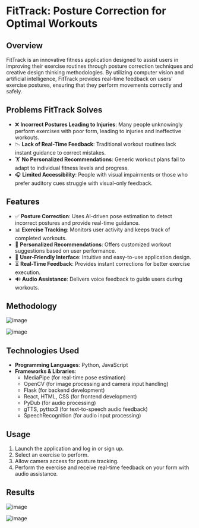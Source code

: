 # FitTrack: Posture Correction for Optimal Workouts
## Overview
FitTrack is an innovative fitness application designed to assist users in improving their exercise routines through posture correction techniques and creative design thinking methodologies. By utilizing computer vision and artificial intelligence, FitTrack provides real-time feedback on users' exercise postures, ensuring that they perform movements correctly and safely.

## Problems FitTrack Solves
- ❌ **Incorrect Postures Leading to Injuries**: Many people unknowingly perform exercises with poor form, leading to injuries and ineffective workouts.
- 📉 **Lack of Real-Time Feedback**: Traditional workout routines lack instant guidance to correct mistakes.
- 🏋️ **No Personalized Recommendations**: Generic workout plans fail to adapt to individual fitness levels and progress.
- 🎧 **Limited Accessibility**: People with visual impairments or those who prefer auditory cues struggle with visual-only feedback.

## Features
- ✅ **Posture Correction**: Uses AI-driven pose estimation to detect incorrect postures and provide real-time guidance.
- 📊 **Exercise Tracking**: Monitors user activity and keeps track of completed workouts.
- 🎯 **Personalized Recommendations**: Offers customized workout suggestions based on user performance.
- 🎨 **User-Friendly Interface**: Intuitive and easy-to-use application design.
- ⏳ **Real-Time Feedback**: Provides instant corrections for better exercise execution.
- 🔊 **Audio Assistance**: Delivers voice feedback to guide users during workouts.

## Methodology

![image](https://github.com/user-attachments/assets/675b2b40-dfc7-49f7-beb2-358b2652f470)


![image](https://github.com/user-attachments/assets/4d94c722-2549-4f8a-a548-b5479f93a423)


## Technologies Used
- **Programming Languages**: Python, JavaScript
- **Frameworks & Libraries**:
  - MediaPipe (for real-time pose estimation)
  - OpenCV (for image processing and camera input handling)
  - Flask (for backend development)
  - React, HTML, CSS (for frontend development)
  - PyDub (for audio processing)
  - gTTS, pyttsx3 (for text-to-speech audio feedback)
  - SpeechRecognition (for audio input processing)

## Usage
1. Launch the application and log in or sign up.
2. Select an exercise to perform.
3. Allow camera access for posture tracking.
4. Perform the exercise and receive real-time feedback on your form with audio assistance. 

## Results
![image](https://github.com/user-attachments/assets/7f5b8a54-66b5-4e2b-a3c5-1935dbceeddd)

![image](https://github.com/user-attachments/assets/f169621a-a2b1-4304-9d29-5cb033beea7d)
